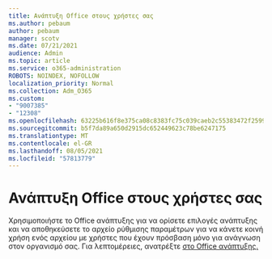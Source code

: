 ```yaml
---
title: Ανάπτυξη Office στους χρήστες σας
ms.author: pebaum
author: pebaum
manager: scotv
ms.date: 07/21/2021
audience: Admin
ms.topic: article
ms.service: o365-administration
ROBOTS: NOINDEX, NOFOLLOW
localization_priority: Normal
ms.collection: Adm_O365
ms.custom:
- "9007385"
- "12308"
ms.openlocfilehash: 63225b616f8e375ca08c8383fc75c039caeb2c55383472f259963f91f9944c55
ms.sourcegitcommit: b5f7da89a650d2915dc652449623c78be6247175
ms.translationtype: MT
ms.contentlocale: el-GR
ms.lasthandoff: 08/05/2021
ms.locfileid: "57813779"
---
```

# <a name="deploy-office-to-your-users"></a>Ανάπτυξη Office στους χρήστες σας

Χρησιμοποιήστε το Office ανάπτυξης για να ορίσετε επιλογές ανάπτυξης και να αποθηκεύσετε το αρχείο ρύθμισης παραμέτρων για να κάνετε κοινή χρήση ενός αρχείου με χρήστες που έχουν πρόσβαση μόνο για ανάγνωση στον οργανισμό σας. Για λεπτομέρειες, ανατρέξτε [στο Office ανάπτυξης.](https://admin.microsoft.com/AdminPortal/Home#/modernonboarding/cdnwizard)